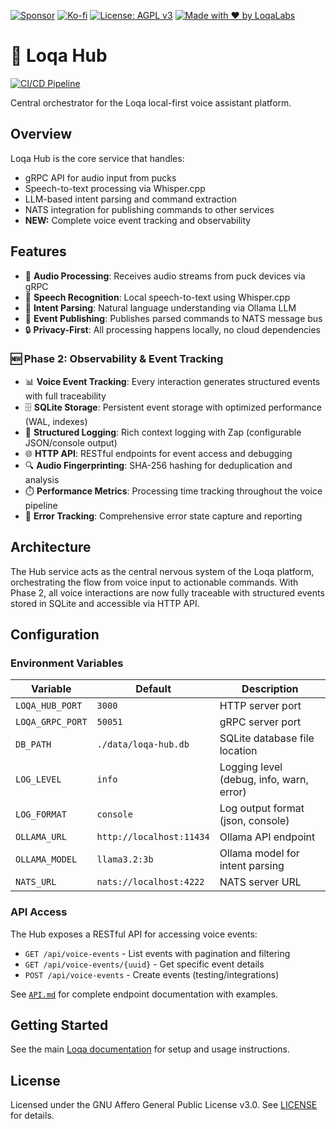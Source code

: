[![Sponsor](https://img.shields.io/badge/Sponsor-Loqa-ff69b4?logo=githubsponsors&style=for-the-badge)](https://github.com/sponsors/annabarnes1138)
[![Ko-fi](https://img.shields.io/badge/Buy%20me%20a%20coffee-Ko--fi-FF5E5B?logo=ko-fi&logoColor=white&style=for-the-badge)](https://ko-fi.com/annabarnes)
[![License: AGPL v3](https://img.shields.io/badge/License-AGPL--3.0-blue?style=for-the-badge)](LICENSE)
[![Made with ❤️ by LoqaLabs](https://img.shields.io/badge/Made%20with%20%E2%9D%A4%EF%B8%8F-by%20LoqaLabs-ffb6c1?style=for-the-badge)](https://loqalabs.com)

# 🧠 Loqa Hub

[![CI/CD Pipeline](https://github.com/loqalabs/loqa-hub/actions/workflows/ci.yml/badge.svg)](https://github.com/loqalabs/loqa-hub/actions/workflows/ci.yml)

Central orchestrator for the Loqa local-first voice assistant platform.

## Overview

Loqa Hub is the core service that handles:
- gRPC API for audio input from pucks
- Speech-to-text processing via Whisper.cpp
- LLM-based intent parsing and command extraction
- NATS integration for publishing commands to other services
- **NEW:** Complete voice event tracking and observability

## Features

- 🎤 **Audio Processing**: Receives audio streams from puck devices via gRPC
- 📝 **Speech Recognition**: Local speech-to-text using Whisper.cpp
- 🤖 **Intent Parsing**: Natural language understanding via Ollama LLM
- 📡 **Event Publishing**: Publishes parsed commands to NATS message bus
- 🔒 **Privacy-First**: All processing happens locally, no cloud dependencies

### 🆕 Phase 2: Observability & Event Tracking

- 📊 **Voice Event Tracking**: Every interaction generates structured events with full traceability
- 🗄️ **SQLite Storage**: Persistent event storage with optimized performance (WAL, indexes)
- 📝 **Structured Logging**: Rich context logging with Zap (configurable JSON/console output)
- 🌐 **HTTP API**: RESTful endpoints for event access and debugging
- 🔍 **Audio Fingerprinting**: SHA-256 hashing for deduplication and analysis
- ⏱️ **Performance Metrics**: Processing time tracking throughout the voice pipeline
- 🚨 **Error Tracking**: Comprehensive error state capture and reporting

## Architecture

The Hub service acts as the central nervous system of the Loqa platform, orchestrating the flow from voice input to actionable commands. With Phase 2, all voice interactions are now fully traceable with structured events stored in SQLite and accessible via HTTP API.

## Configuration

### Environment Variables

| Variable | Default | Description |
|----------|---------|-------------|
| `LOQA_HUB_PORT` | `3000` | HTTP server port |
| `LOQA_GRPC_PORT` | `50051` | gRPC server port |
| `DB_PATH` | `./data/loqa-hub.db` | SQLite database file location |
| `LOG_LEVEL` | `info` | Logging level (debug, info, warn, error) |
| `LOG_FORMAT` | `console` | Log output format (json, console) |
| `OLLAMA_URL` | `http://localhost:11434` | Ollama API endpoint |
| `OLLAMA_MODEL` | `llama3.2:3b` | Ollama model for intent parsing |
| `NATS_URL` | `nats://localhost:4222` | NATS server URL |

### API Access

The Hub exposes a RESTful API for accessing voice events:

- `GET /api/voice-events` - List events with pagination and filtering
- `GET /api/voice-events/{uuid}` - Get specific event details
- `POST /api/voice-events` - Create events (testing/integrations)

See [`API.md`](API.md) for complete endpoint documentation with examples.

## Getting Started

See the main [Loqa documentation](https://github.com/loqalabs/loqa) for setup and usage instructions.

## License

Licensed under the GNU Affero General Public License v3.0. See [LICENSE](LICENSE) for details.